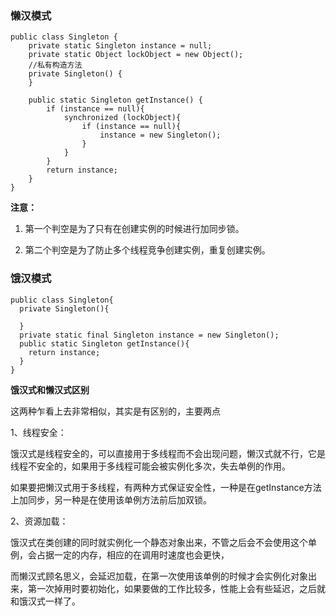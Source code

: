 ### 懒汉模式

```
public class Singleton {
    private static Singleton instance = null;
    private static Object lockObject = new Object();
    //私有构造方法
    private Singleton() {
    }

    public static Singleton getInstance() {
        if (instance == null){
            synchronized (lockObject){
                if (instance == null){
                    instance = new Singleton();
                }
            }
        }
        return instance;
    }
}
```

**注意：**

1. 第一个判空是为了只有在创建实例的时候进行加同步锁。

2. 第二个判空是为了防止多个线程竞争创建实例，重复创建实例。

### 饿汉模式

```
public class Singleton{
  private Singleton(){
    
  }
  private static final Singleton instance = new Singleton();
  public static Singleton getInstance(){
    return instance;
  }
}
```

**饿汉式和懒汉式区别**

这两种乍看上去非常相似，其实是有区别的，主要两点

1、线程安全：

饿汉式是线程安全的，可以直接用于多线程而不会出现问题，懒汉式就不行，它是线程不安全的，如果用于多线程可能会被实例化多次，失去单例的作用。

如果要把懒汉式用于多线程，有两种方式保证安全性，一种是在getInstance方法上加同步，另一种是在使用该单例方法前后加双锁。

2、资源加载：

饿汉式在类创建的同时就实例化一个静态对象出来，不管之后会不会使用这个单例，会占据一定的内存，相应的在调用时速度也会更快，

而懒汉式顾名思义，会延迟加载，在第一次使用该单例的时候才会实例化对象出来，第一次掉用时要初始化，如果要做的工作比较多，性能上会有些延迟，之后就和饿汉式一样了。

